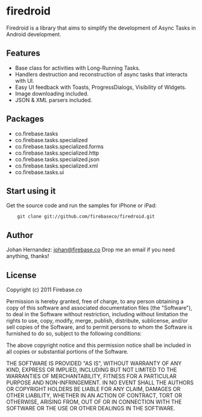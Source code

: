 # firedroid

Firedroid is a library that aims to simplify the development of Async Tasks in Android development.

## Features

* Base class for activities with Long-Running Tasks.
* Handlers destruction and reconstruction of async tasks that interacts with UI.
* Easy UI feedback with Toasts, ProgressDialogs, Visibility of Widgets.
* Image downloading included.
* JSON & XML parsers included.

## Packages

* co.firebase.tasks
* co.firebase.tasks.specialized
* co.firebase.tasks.specialized.forms
* co.firebase.tasks.specialized.http
* co.firebase.tasks.specialized.json
* co.firebase.tasks.specialized.xml
* co.firebase.tasks.ui

## Start using it

Get the source code and run the samples for iPhone or iPad:

	    git clone git://github.com/firebaseco/firedroid.git


## Author
Johan Hernandez: johan@firebase.co
Drop me an email if you need anything, thanks!

## License

Copyright (c) 2011 Firebase.co

Permission is hereby granted, free of charge, to any person obtaining a copy
of this software and associated documentation files (the "Software"), to deal
in the Software without restriction, including without limitation the rights
to use, copy, modify, merge, publish, distribute, sublicense, and/or sell
copies of the Software, and to permit persons to whom the Software is
furnished to do so, subject to the following conditions:

The above copyright notice and this permission notice shall be included in
all copies or substantial portions of the Software.

THE SOFTWARE IS PROVIDED "AS IS", WITHOUT WARRANTY OF ANY KIND, EXPRESS OR
IMPLIED, INCLUDING BUT NOT LIMITED TO THE WARRANTIES OF MERCHANTABILITY,
FITNESS FOR A PARTICULAR PURPOSE AND NON-INFRINGEMENT. IN NO EVENT SHALL THE
AUTHORS OR COPYRIGHT HOLDERS BE LIABLE FOR ANY CLAIM, DAMAGES OR OTHER
LIABILITY, WHETHER IN AN ACTION OF CONTRACT, TORT OR OTHERWISE, ARISING FROM,
OUT OF OR IN CONNECTION WITH THE SOFTWARE OR THE USE OR OTHER DEALINGS IN
THE SOFTWARE.